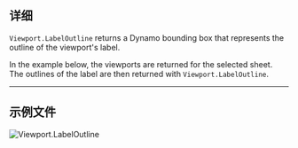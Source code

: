 ## 详细
`Viewport.LabelOutline` returns a Dynamo bounding box that represents the outline of the viewport's label.

In the example below, the viewports are returned for the selected sheet. The outlines of the label are then returned with `Viewport.LabelOutline`.
___
## 示例文件

![Viewport.LabelOutline](./Revit.Elements.Viewport.LabelOutline_img.jpg)
